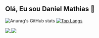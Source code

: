  ## Olá, Eu sou Daniel Mathias 👋

![Anurag's GitHub stats](https://github-readme-stats.vercel.app/api?username=11Mathias&show_icons=true&theme=radical&show_owner=true)
[![Top Langs](https://github-readme-stats.vercel.app/api/top-langs/?username=11Mathias&hide=javascript,css,hack)](https://github.com/anuraghazra/github-readme-stats&layout=compact)

<a href="https://github.com/anuraghazra/github-readme-stats">
  <img align="center" src="https://github-readme-stats.vercel.app/api/pin/?username=11Mathias&repo=github-readme-stats" />
</a>
<a href="https://github.com/anuraghazra/convoychat">
  <img align="center" src="https://github-readme-stats.vercel.app/api/pin/?username=Mathias&repo=convoychat" />
</a>
